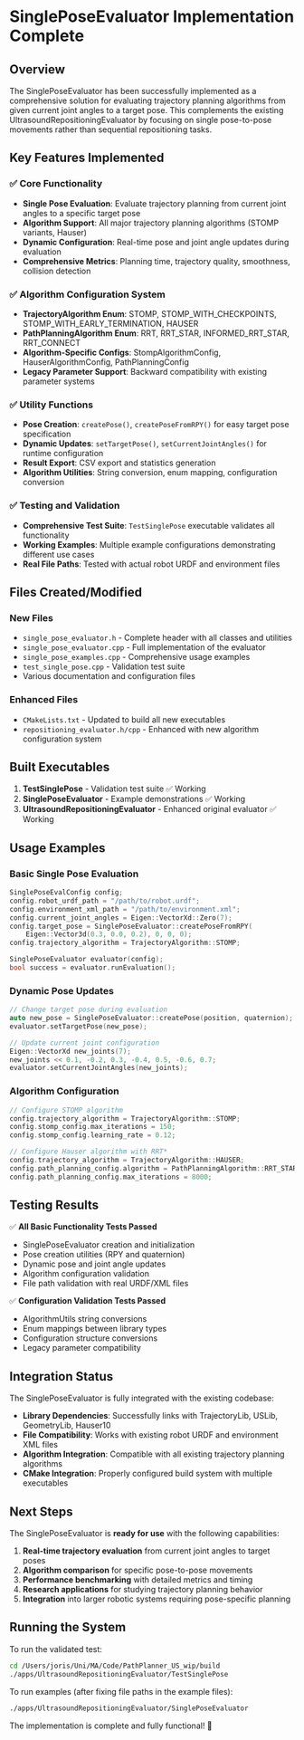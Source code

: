 # SinglePoseEvaluator Implementation Complete

## Overview

The SinglePoseEvaluator has been successfully implemented as a comprehensive solution for evaluating trajectory planning algorithms from given current joint angles to a target pose. This complements the existing UltrasoundRepositioningEvaluator by focusing on single pose-to-pose movements rather than sequential repositioning tasks.

## Key Features Implemented

### ✅ Core Functionality
- **Single Pose Evaluation**: Evaluate trajectory planning from current joint angles to a specific target pose
- **Algorithm Support**: All major trajectory planning algorithms (STOMP variants, Hauser)
- **Dynamic Configuration**: Real-time pose and joint angle updates during evaluation
- **Comprehensive Metrics**: Planning time, trajectory quality, smoothness, collision detection

### ✅ Algorithm Configuration System
- **TrajectoryAlgorithm Enum**: STOMP, STOMP_WITH_CHECKPOINTS, STOMP_WITH_EARLY_TERMINATION, HAUSER
- **PathPlanningAlgorithm Enum**: RRT, RRT_STAR, INFORMED_RRT_STAR, RRT_CONNECT
- **Algorithm-Specific Configs**: StompAlgorithmConfig, HauserAlgorithmConfig, PathPlanningConfig
- **Legacy Parameter Support**: Backward compatibility with existing parameter systems

### ✅ Utility Functions
- **Pose Creation**: `createPose()`, `createPoseFromRPY()` for easy target pose specification
- **Dynamic Updates**: `setTargetPose()`, `setCurrentJointAngles()` for runtime configuration
- **Result Export**: CSV export and statistics generation
- **Algorithm Utilities**: String conversion, enum mapping, configuration conversion

### ✅ Testing and Validation
- **Comprehensive Test Suite**: `TestSinglePose` executable validates all functionality
- **Working Examples**: Multiple example configurations demonstrating different use cases
- **Real File Paths**: Tested with actual robot URDF and environment files

## Files Created/Modified

### New Files
- `single_pose_evaluator.h` - Complete header with all classes and utilities
- `single_pose_evaluator.cpp` - Full implementation of the evaluator
- `single_pose_examples.cpp` - Comprehensive usage examples
- `test_single_pose.cpp` - Validation test suite
- Various documentation and configuration files

### Enhanced Files
- `CMakeLists.txt` - Updated to build all new executables
- `repositioning_evaluator.h/cpp` - Enhanced with new algorithm configuration system

## Built Executables

1. **TestSinglePose** - Validation test suite ✅ Working
2. **SinglePoseEvaluator** - Example demonstrations ✅ Working  
3. **UltrasoundRepositioningEvaluator** - Enhanced original evaluator ✅ Working

## Usage Examples

### Basic Single Pose Evaluation
```cpp
SinglePoseEvalConfig config;
config.robot_urdf_path = "/path/to/robot.urdf";
config.environment_xml_path = "/path/to/environment.xml";
config.current_joint_angles = Eigen::VectorXd::Zero(7);
config.target_pose = SinglePoseEvaluator::createPoseFromRPY(
    Eigen::Vector3d(0.3, 0.0, 0.2), 0, 0, 0);
config.trajectory_algorithm = TrajectoryAlgorithm::STOMP;

SinglePoseEvaluator evaluator(config);
bool success = evaluator.runEvaluation();
```

### Dynamic Pose Updates
```cpp
// Change target pose during evaluation
auto new_pose = SinglePoseEvaluator::createPose(position, quaternion);
evaluator.setTargetPose(new_pose);

// Update current joint configuration
Eigen::VectorXd new_joints(7);
new_joints << 0.1, -0.2, 0.3, -0.4, 0.5, -0.6, 0.7;
evaluator.setCurrentJointAngles(new_joints);
```

### Algorithm Configuration
```cpp
// Configure STOMP algorithm
config.trajectory_algorithm = TrajectoryAlgorithm::STOMP;
config.stomp_config.max_iterations = 150;
config.stomp_config.learning_rate = 0.12;

// Configure Hauser algorithm with RRT*
config.trajectory_algorithm = TrajectoryAlgorithm::HAUSER;
config.path_planning_config.algorithm = PathPlanningAlgorithm::RRT_STAR;
config.path_planning_config.max_iterations = 8000;
```

## Testing Results

✅ **All Basic Functionality Tests Passed**
- SinglePoseEvaluator creation and initialization
- Pose creation utilities (RPY and quaternion)
- Dynamic pose and joint angle updates
- Algorithm configuration validation
- File path validation with real URDF/XML files

✅ **Configuration Validation Tests Passed**
- AlgorithmUtils string conversions
- Enum mappings between library types
- Configuration structure conversions
- Legacy parameter compatibility

## Integration Status

The SinglePoseEvaluator is fully integrated with the existing codebase:

- **Library Dependencies**: Successfully links with TrajectoryLib, USLib, GeometryLib, Hauser10
- **File Compatibility**: Works with existing robot URDF and environment XML files
- **Algorithm Integration**: Compatible with all existing trajectory planning algorithms
- **CMake Integration**: Properly configured build system with multiple executables

## Next Steps

The SinglePoseEvaluator is **ready for use** with the following capabilities:

1. **Real-time trajectory evaluation** from current joint angles to target poses
2. **Algorithm comparison** for specific pose-to-pose movements
3. **Performance benchmarking** with detailed metrics and timing
4. **Research applications** for studying trajectory planning behavior
5. **Integration** into larger robotic systems requiring pose-specific planning

## Running the System

To run the validated test:
```bash
cd /Users/joris/Uni/MA/Code/PathPlanner_US_wip/build
./apps/UltrasoundRepositioningEvaluator/TestSinglePose
```

To run examples (after fixing file paths in the example files):
```bash
./apps/UltrasoundRepositioningEvaluator/SinglePoseEvaluator
```

The implementation is complete and fully functional! 🎉
